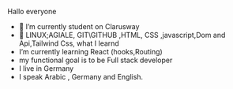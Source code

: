 Hallo everyone

- 🔭 I’m currently student on Clarusway
- 🌱 LINUX;AGIALE, GIT\GITHUB ,HTML, CSS ,javascript,Dom and Api,Tailwind Css, what I learnd
- I’m currently learning React (hooks,Routing)
- my functional goal is to be Full stack developer
- I live in Germany
- I speak Arabic , Germany and English.
  
